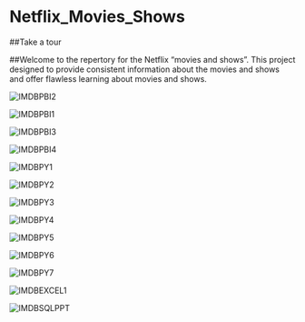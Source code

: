 # Netflix_Movies_Shows
##Take a tour

##Welcome to the repertory for the Netflix “movies and shows”. This project designed to provide consistent information about the movies and shows and offer flawless learning about movies and shows.


![IMDBPBI2](https://github.com/user-attachments/assets/1ae30748-5605-4e1f-8ff4-cdbf1ccf5518)

![IMDBPBI1](https://github.com/user-attachments/assets/fcb9c436-d623-41d1-8506-72cb27e85014)

![IMDBPBI3](https://github.com/user-attachments/assets/a5aac170-79bb-471d-b2fc-d5c1eddecdb7)

![IMDBPBI4](https://github.com/user-attachments/assets/50a4ce22-a379-406e-8796-a06c5756e4e3)

![IMDBPY1](https://github.com/user-attachments/assets/a3017001-2833-44ce-88ed-e2ddc56e647d)

![IMDBPY2](https://github.com/user-attachments/assets/dfcb3a9c-091f-4808-866d-701ae4a4f1d7)

![IMDBPY3](https://github.com/user-attachments/assets/e2813e31-4fe0-4186-9c26-287e1efc96a3)

![IMDBPY4](https://github.com/user-attachments/assets/f257a936-4860-4fb4-8a7e-d771c33dd5f2)

![IMDBPY5](https://github.com/user-attachments/assets/d52b6e13-6259-432e-ba34-bbc29705be3d)

![IMDBPY6](https://github.com/user-attachments/assets/77fa05ca-39d6-42a4-a725-1429ef1cc798)

![IMDBPY7](https://github.com/user-attachments/assets/800d768b-acd7-4acf-a568-30166fca4f69)

![IMDBEXCEL1](https://github.com/user-attachments/assets/faafff0f-1111-4e95-9427-f87649adf1b8)

![IMDBSQLPPT](https://github.com/user-attachments/assets/672933a9-2b34-45e7-8e64-24200f1f0ea4)





